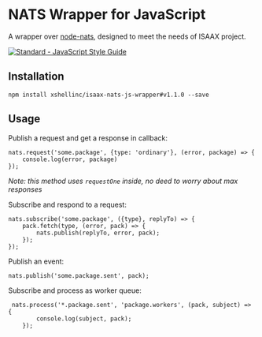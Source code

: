 NATS Wrapper for JavaScript
===========================

A wrapper over [node-nats](https://github.com/nats-io/node-nats), designed
to meet the needs of ISAAX project.

[![Standard - JavaScript Style Guide](https://cdn.rawgit.com/feross/standard/master/badge.svg)](https://github.com/feross/standard)


Installation
------------

```
npm install xshellinc/isaax-nats-js-wrapper#v1.1.0 --save
```

Usage
-----

Publish a request and get a response in callback:

```ecmascript 6
nats.request('some.package', {type: 'ordinary'}, (error, package) => {
    console.log(error, package)
});
```
_Note: this method uses `requestOne` inside, no deed to worry about max responses_ 


Subscribe and respond to a request:

```ecmascript 6
nats.subscribe('some.package', ({type}, replyTo) => {
    pack.fetch(type, (error, pack) => {
        nats.publish(replyTo, error, pack);
    });
});
```

Publish an event:

```ecmascript 6
nats.publish('some.package.sent', pack);
```

Subscribe and process as worker queue:

```ecmascript 6
 nats.process('*.package.sent', 'package.workers', (pack, subject) => {
        console.log(subject, pack);
    });
```